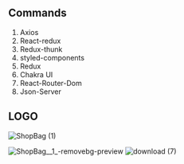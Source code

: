 ## Commands

1. Axios
2. React-redux
3. Redux-thunk
4. styled-components
5. Redux
6. Chakra UI
7. React-Router-Dom
8. Json-Server

## LOGO
![ShopBag (1)](https://user-images.githubusercontent.com/106812942/228455155-65671fc3-9b96-4514-9dc8-62b480860bcf.png)

![ShopBag__1_-removebg-preview](https://user-images.githubusercontent.com/106812942/228456444-30caaafa-4aba-482a-acee-767847b3c15f.png)
![download (7)](https://user-images.githubusercontent.com/106812942/228527708-055feca2-d75e-4aab-8bdd-07a9fe0352e0.png)
